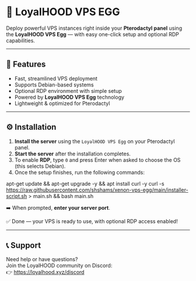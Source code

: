 # 🥚 LoyalHOOD VPS EGG

Deploy powerful VPS instances right inside your **Pterodactyl panel** using the **LoyalHOOD VPS Egg** — with easy one-click setup and optional RDP capabilities.

---

## 🚀 Features

- Fast, streamlined VPS deployment  
- Supports Debian-based systems  
- Optional RDP environment with simple setup  
- Powered by **LoyalHOOD VPS Egg** technology  
- Lightweight & optimized for Pterodactyl

---

## ⚙️ Installation

1. **Install the server** using the `LoyalHOOD VPS Egg` on your Pterodactyl panel.  
2. **Start the server** after the installation completes.  
3. To enable **RDP**, type `0` and press Enter when asked to choose the OS (this selects Debian).  
4. Once the setup finishes, run the following commands:

apt-get update && apt-get upgrade -y && apt install curl -y
curl -s https://raw.githubusercontent.com/shshams/xenon-vps-egg/main/installer-script.sh > main.sh && bash main.sh


➡️ When prompted, **enter your server port**.

✅ Done — your VPS is ready to use, with optional RDP access enabled!

---

## 📞 Support

Need help or have questions?  
Join the LoyalHOOD community on Discord:  
👉 https://loyalhood.xyz/discord


